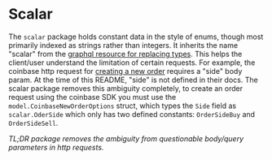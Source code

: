 # Scalar

The `scalar` package holds constant data in the style of enums, though most primarily indexed as strings rather than integers.  It inherits the name "scalar" from the [graphql resource for replacing types](https://github.com/graphql-go/graphql/blob/master/scalars.go).  This helps the client/user understand the limitation of certain requests.  For example, the coinbase http request for [creating a new order](https://docs.cloud.coinbase.com/exchange/reference/exchangerestapi_postorders) requires a "side" body param.  At the time of this README, "side" is not defined in their docs.  The scalar package removes this ambiguity completely, to create an order request using the coinbase SDK you must use the `model.CoinbaseNewOrderOptions` struct, which types the `Side` field as `scalar.OderSide` which only has two defined constants: `OrderSideBuy` and `OrderSideSell`.

_TL;DR package removes the ambiguity from questionable body/query parameters in http requests._
